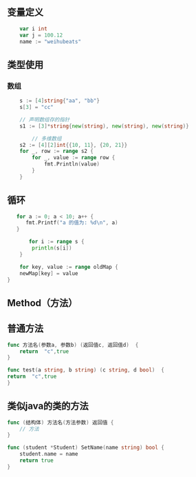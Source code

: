 ## 变量定义

```go
	var i int
	var j = 100.12
	name := "weihubeats"

```


## 类型使用

### 数组

```go
    s := [4]string{"aa", "bb"}
    s[3] = "cc"

	// 声明数组存的指针
	s1 := [3]*string{new(string), new(string), new(string)}

    	// 多维数组
	s2 := [4][2]int{{10, 11}, {20, 21}}
	for _, row := range s2 {
		for _, value := range row {
			fmt.Println(value)
		}
	}

```
## 循环

```go
   for a := 0; a < 10; a++ {
      fmt.Printf("a 的值为: %d\n", a)
   }

       for i := range s {
        println(s[i])
    }

    for key, value := range oldMap {
    newMap[key] = value
}
```


## Method（方法）


## 普通方法
```go
func 方法名(参数a, 参数b) (返回值c, 返回值d)  {
	return  "c",true
}

```

```go
func test(a string, b string) (c string, d bool)  {
return  "c",true
}
```

## 类似java的类的方法

```go
func (结构体) 方法名(方法参数) 返回值 {
	// 方法
}
```

```go
func (student *Student) SetName(name string) bool {
	student.name = name
	return true
}